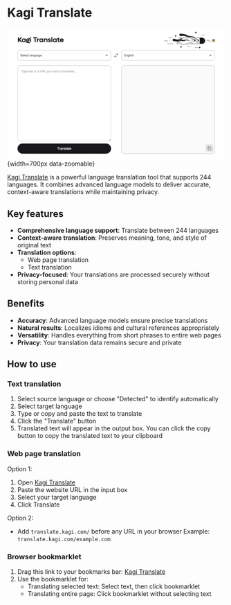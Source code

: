 # Kagi Translate

![Kagi Translate](./media/kagi_translate.png){width=700px data-zoomable}

[Kagi Translate](https://translate.kagi.com) is a powerful language translation tool that supports 244 languages. It combines advanced language models to deliver accurate, context-aware translations while maintaining privacy.

## Key features
- **Comprehensive language support**: Translate between 244 languages
- **Context-aware translation**: Preserves meaning, tone, and style of original text
- **Translation options**: 
  - Web page translation
  - Text translation
- **Privacy-focused**: Your translations are processed securely without storing personal data

## Benefits
- **Accuracy**: Advanced language models ensure precise translations
- **Natural results**: Localizes idioms and cultural references appropriately
- **Versatility**: Handles everything from short phrases to entire web pages
- **Privacy**: Your translation data remains secure and private

## How to use

### Text translation
1. Select source language or choose "Detected" to identify automatically
2. Select target language
3. Type or copy and paste the text to translate
4. Click the "Translate" button
5. Translated text will appear in the output box. You can click the copy button to copy the translated text to your clipboard

### Web page translation
Option 1:
1. Open [Kagi Translate](https://translate.kagi.com)
2. Paste the website URL in the input box
3. Select your target language
4. Click Translate

Option 2:
- Add ```translate.kagi.com/``` before any URL in your browser
  Example: ```translate.kagi.com/example.com```

### Browser bookmarklet
1. Drag this link to your bookmarks bar: <a href="javascript:(function(){var%20selectedText=window.getSelection().toString().trim();window.location.href='https://translate.kagi.com/'+(selectedText?'?text='+encodeURIComponent(selectedText):encodeURIComponent(window.location.href));})();">Kagi Translate</a>
2. Use the bookmarklet for:
   - Translating selected text: Select text, then click bookmarklet
   - Translating entire page: Click bookmarklet without selecting text
